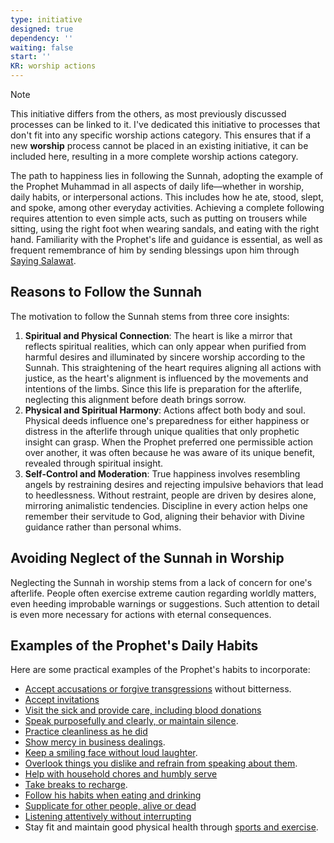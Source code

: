```yaml
---
type: initiative
designed: true
dependency: ''
waiting: false
start: ''
KR: worship actions
---
```


> [!note]
> 
> 
> This initiative differs from the others, as most previously discussed processes can be linked to it. I've dedicated this initiative to processes that don't fit into any specific worship actions category. This ensures that if a new **worship** process cannot be placed in an existing initiative, it can be included here, resulting in a more complete worship actions category.
> 


The path to happiness lies in following the Sunnah, adopting the example of the Prophet Muhammad in all aspects of daily life—whether in worship, daily habits, or interpersonal actions. This includes how he ate, stood, slept, and spoke, among other everyday activities. Achieving a complete following requires attention to even simple acts, such as putting on trousers while sitting, using the right foot when wearing sandals, and eating with the right hand. Familiarity with the Prophet's life and guidance is essential, as well as frequent remembrance of him by sending blessings upon him through [Saying Salawat](Processes/Sending%20salawat%20on%20the%20prophet.md).

## Reasons to Follow the Sunnah

The motivation to follow the Sunnah stems from three core insights:

1. **Spiritual and Physical Connection**: The heart is like a mirror that reflects spiritual realities, which can only appear when purified from harmful desires and illuminated by sincere worship according to the Sunnah. This straightening of the heart requires aligning all actions with justice, as the heart's alignment is influenced by the movements and intentions of the limbs. Since this life is preparation for the afterlife, neglecting this alignment before death brings sorrow.
2. **Physical and Spiritual Harmony**: Actions affect both body and soul. Physical deeds influence one's preparedness for either happiness or distress in the afterlife through unique qualities that only prophetic insight can grasp. When the Prophet preferred one permissible action over another, it was often because he was aware of its unique benefit, revealed through spiritual insight.
3. **Self-Control and Moderation**: True happiness involves resembling angels by restraining desires and rejecting impulsive behaviors that lead to heedlessness. Without restraint, people are driven by desires alone, mirroring animalistic tendencies. Discipline in every action helps one remember their servitude to God, aligning their behavior with Divine guidance rather than personal whims.

## Avoiding Neglect of the Sunnah in Worship

Neglecting the Sunnah in worship stems from a lack of concern for one's afterlife. People often exercise extreme caution regarding worldly matters, even heeding improbable warnings or suggestions. Such attention to detail is even more necessary for actions with eternal consequences.

## Examples of the Prophet's Daily Habits

Here are some practical examples of the Prophet's habits to incorporate:

* [Accept accusations or forgive transgressions](Processes/Accept%20accusations%20or%20forgive%20transgressions%20against%20you.md) without bitterness.
* [Accept invitations](Processes/Accept%20invitations.md)
* [Visit the sick and provide care, including blood donations](Processes/Call,%20visit%20and%20care%20for%20the%20sick.md)
* [Speak purposefully and clearly, or maintain silence](Processes/Speak%20purposefully%20or%20maintain%20silence.md).
* [Practice cleanliness as he did](Processes/Clean%20and%20beautify%20yourself.md)
* [Show mercy in business dealings](Processes/Have%20mercy%20in%20business%20dealings.md).
* [Keep a smiling face without loud laughter](Processes/Keep%20a%20smiling%20face%20but%20don't%20laugh%20loudly.md).
* [Overlook things you dislike and refrain from speaking about them](Processes/Overlook%20what%20is%20disliked.md).
* [Help with household chores and humbly serve](Processes/Serve%20around%20the%20house%20and%20do%20lowly%20tasks.md)
* [Take breaks to recharge](Processes/Take%20breaks%20to%20recharge.md).
* [Follow his habits when eating and drinking](Processes/Apply%20his%20drinking%20and%20eating%20habits.md)
* [Supplicate for other people, alive or dead](Processes/Supplicate%20for%20other%20people%20alive%20or%20dead.md)
* [Listening attentively without interrupting](Processes/Managing%20difference%20of%20opinion.md)
* Stay fit and maintain good physical health through [sports and exercise](Processes/Stay%20fit.md).

